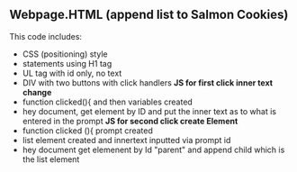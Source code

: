## Webpage.HTML (append list to Salmon Cookies)
This code includes:
- CSS (positioning) style
- statements using H1 tag
- UL tag with id only, no text
- DIV with two buttons with click handlers 
**JS for first click inner text change**
- function clicked(){ and then variables created 
- hey document, get element by ID and put the inner text as to what is entered in the prompt
**JS for second click create Element**
- function clicked (){ prompt created 
- list element created and innertext inputted via prompt id
- hey document get elemenent by Id "parent" and append child which is the list element


